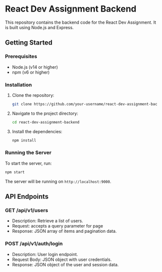 # React Dev Assignment Backend

This repository contains the backend code for the React Dev Assignment. It is built using Node.js and Express.

## Getting Started

### Prerequisites

- Node.js (v14 or higher)
- npm (v6 or higher)

### Installation

1. Clone the repository:
    ```sh
    git clone https://github.com/your-username/react-dev-assignment-backend.git
    ```
2. Navigate to the project directory:
    ```sh
    cd react-dev-assignment-backend
    ```
3. Install the dependencies:
    ```sh
    npm install
    ```

### Running the Server

To start the server, run:
```sh
npm start
```

The server will be running on `http://localhost:9000`.

## API Endpoints

### GET /api/v1/users
- Description: Retrieve a list of users.
- Request: accepts a query parameter for page
- Response: JSON array of items and pagination data.

### POST /api/v1/auth/login
- Description: User login endpoint.
- Request Body: JSON object with user credentials.
- Response: JSON object of the user and session data.

